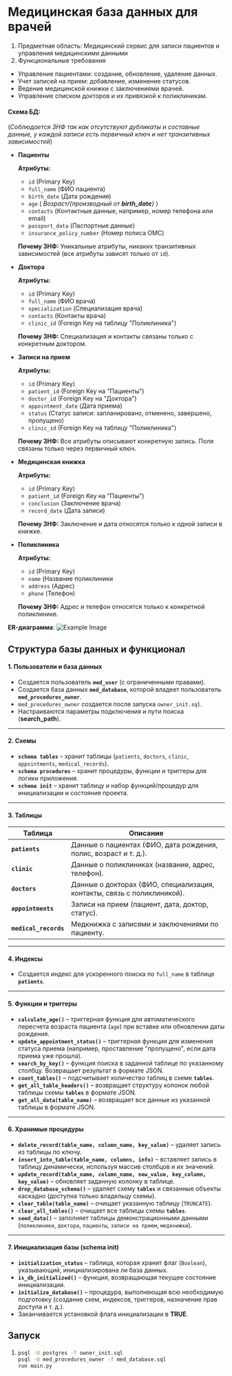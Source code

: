 # Медицинская база данных для врачей

1. Предметная область: Медицинский сервис для записи пациентов и управления медицинскими данными
2. Функциональные требования
- Управление пациентами: создание, обновление, удаление данных.
- Учет записей на прием: добавление, изменение статусов.
- Ведение медицинской книжки с заключениями врачей.
- Управление списком докторов и их привязкой к поликлиникам.

#### Схема БД:

   (_Соблюдается 3НФ так как отсутствуют дубликаты и составные данные, у каждой записи есть первичный ключ и нет транзитивных зависимостей_)
- **Пациенты**

  **Атрибуты:**

    - `id` (Primary Key)
    - `full_name` (ФИО пациента)
    - `birth_date` (Дата рождения)
    - `age` ( *Возраст/{производный от **birth_date**}* )
    - `contacts` (Контактные данные, например, номер телефона или email)
    - `passport_data` (Паспортные данные)
    - `insurance_policy_number` (Номер полиса ОМС)

  **Почему 3НФ:** Уникальные атрибуты, никаких транзитивных зависимостей (все атрибуты зависят только от `id`).

- **Доктора**

  **Атрибуты:**

    - `id` (Primary Key)
    - `full_name` (ФИО врача)
    - `specialization` (Специализация врача)
    - `contacts` (Контакты врача)
    - `clinic_id` (Foreign Key на таблицу "Поликлиника")

  **Почему 3НФ:** Специализация и контакты связаны только с конкретным доктором.

- **Записи на прием**

  **Атрибуты:**

    - `id` (Primary Key)
    - `patient_id` (Foreign Key на "Пациенты")
    - `doctor_id` (Foreign Key на "Доктора")
    - `appointment_date` (Дата приема)
    - `status` (Статус записи: запланировано, отменено, завершено, пропущено)
    - `clinic_id` (Foreign Key на таблицу "Поликлиника")

  **Почему 3НФ:** Все атрибуты описывают конкретную запись. Поля связаны только через первичный ключ.

- **Медицинская книжка**

  **Атрибуты:**

    - `id` (Primary Key)
    - `patient_id` (Foreign Key на "Пациенты")
    - `conclusion` (Заключение врача)
    - `record_date` (Дата записи)

  **Почему 3НФ:** Заключение и дата относятся только к одной записи в книжке.

- **Поликлиника**

  **Атрибуты:**

    - `id` (Primary Key)
    - `name` (Название поликлиники
    - `address` (Адрес)
    - `phone` (Телефон)

  **Почему 3НФ:** Адрес и телефон относятся только к конкретной поликлинике.

**ER-диаграмма**: ![Example Image](https://i.ibb.co/0MtDmP9/image.png)

## Структура базы данных и функционал

#### 1. Пользователи и база данных

- Создается пользователь **`med_user`** (с ограниченными правами).
- Создается база данных **`med_database`**, которой владеет пользователь **`med_procedures_owner`**.
- `med_procedures_owner` создается после запуска `owner_init.sql`.
- Настраиваются параметры подключения и пути поиска (**search_path**).

---

#### 2. Схемы

- **`schema tables`** – хранит таблицы (`patients`, `doctors`, `clinic`, `appointments`, `medical_records`).
- **`schema procedures`** – хранит процедуры, функции и триггеры для логики приложения.
- **`schema init`** – хранит таблицу и набор функций/процедур для инициализации и состояния проекта.

---

#### 3. Таблицы

| Таблица           | Описание |
|------------------|----------|
| **`patients`** | Данные о пациентах (ФИО, дата рождения, полис, возраст и т. д.). |
| **`clinic`** | Данные о поликлиниках (название, адрес, телефон). |
| **`doctors`** | Данные о докторах (ФИО, специализация, контакты, связь с поликлиникой). |
| **`appointments`** | Записи на прием (пациент, дата, доктор, статус). |
| **`medical_records`** | Медкнижка с записями и заключениями по пациенту. |

---

#### 4. Индексы

- Создается индекс для ускоренного поиска по `full_name` в таблице **`patients`**.

---

#### 5. Функции и триггеры

- **`calculate_age()`** – триггерная функция для автоматического пересчета возраста пациента (`age`) при вставке или обновлении даты рождения.
- **`update_appointment_status()`** – триггерная функция для изменения статуса приема (например, проставление "пропущено", если дата приема уже прошла).
- **`search_by_key()`** – функция поиска в заданной таблице по указанному столбцу. Возвращает результат в формате JSON.
- **`count_tables()`** – подсчитывает количество таблиц в схеме **`tables`**.
- **`get_all_table_headers()`** – возвращает структуру колонок любой таблицы схемы **`tables`** в формате JSON.
- **`get_all_data(table_name)`** – возвращает все данные из указанной таблицы в формате JSON.

---

#### 6. Хранимые процедуры

- **`delete_record(table_name, column_name, key_value)`** – удаляет запись из таблицы по ключу.
- **`insert_into_table(table_name, columns, info)`** – вставляет запись в таблицу динамически, используя массив столбцов и их значений.
- **`update_record(table_name, column_name, new_value, key_column, key_value)`** – обновляет заданную колонку в таблице.
- **`drop_database_schema()`** – удаляет схему **`tables`** и связанные объекты каскадно (доступна только владельцу схемы).
- **`clear_table(table_name)`** – очищает указанную таблицу (`TRUNCATE`).
- **`clear_all_tables()`** – очищает все таблицы схемы **`tables`**.
- **`seed_data()`** – заполняет таблицы демонстрационными данными (`поликлиники`, `доктора`, `пациенты`, `записи на прием`, `медкнижки`).

---

#### 7. Инициализация базы (**schema init**)

- **`initialization_status`** – таблица, которая хранит флаг (`Boolean`), указывающий, инициализирована ли база данных.
- **`is_db_initialized()`** – функция, возвращающая текущее состояние инициализации.
- **`initialize_database()`** – процедура, выполняющая всю необходимую подготовку (создание схем, индексов, триггеров, назначение прав доступа и т. д.).
- Заканчивается установкой флага инициализации в **TRUE**.



## Запуск

1.
    ```sh
    psql -U postgres -f owner_init.sql
    psql -U med_procedures_owner -f med_database.sql
    run main.py
    ```
